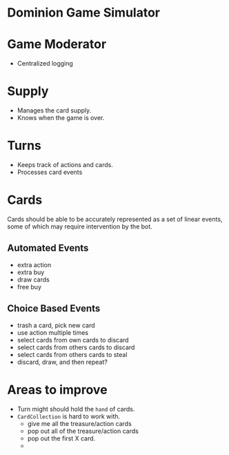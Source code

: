 # Dominion Game Simulator

# Game Moderator

- Centralized logging

# Supply

- Manages the card supply.
- Knows when the game is over.

# Turns

- Keeps track of actions and cards.
- Processes card events


# Cards

Cards should be able to be accurately represented as a set of linear events,
some of which may require intervention by the bot.

## Automated Events
- extra action
- extra buy
- draw cards
- free buy

## Choice Based Events
- trash a card, pick new card
- use action multiple times
- select cards from own cards to discard
- select cards from others cards to discard
- select cards from others cards to steal
- discard, draw, and then repeat?


# Areas to improve

- Turn might should hold the `hand` of cards.
- `CardCollection` is hard to work with.
  - give me all the treasure/action cards
  - pop out all of the treasure/action cards
  - pop out the first X card.
  - 
